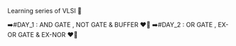 Learning series of VLSI 🎯


➡️#DAY_1 : AND GATE , NOT GATE & BUFFER ❤️‍🔥
➡️#DAY_2 : OR GATE , EX-OR GATE & EX-NOR ❤️‍🔥
